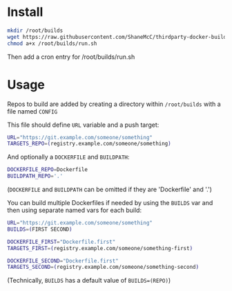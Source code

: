 # Install
```sh
mkdir /root/builds
wget https://raw.githubusercontent.com/ShaneMcC/thirdparty-docker-builder/master/run.sh -O /root/builds/run.sh
chmod a+x /root/builds/run.sh
```
Then add a cron entry for /root/builds/run.sh

# Usage
Repos to build are added by creating a directory within `/root/builds` with a
file named `CONFIG`

This file should define `URL` variable and a push target:
```sh
URL="https://git.example.com/someone/something"
TARGETS_REPO=(registry.example.com/someone/something)
```

And optionally a `DOCKERFILE` and `BUILDPATH`:
```sh
DOCKERFILE_REPO=Dockerfile
BUILDPATH_REPO='.'
```

(`DOCKERFILE` and `BUILDPATH` can be omitted if they are 'Dockerfile' and '.')

You can build multiple Dockerfiles if needed by using the `BUILDS` var and then
using separate named vars for each build:

```sh
URL="https://git.example.com/someone/something"
BUILDS=(FIRST SECOND)

DOCKERFILE_FIRST="Dockerfile.first"
TARGETS_FIRST=(registry.example.com/someone/something-first)

DOCKERFILE_SECOND="Dockerfile.first"
TARGETS_SECOND=(registry.example.com/someone/something-second)
```

(Technically, `BUILDS` has a default value of `BUILDS=(REPO)`)
